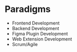 # Paradigms

- Frontend Development
- Backend Development
- Figma Plugin Development
- Web Extension Development
- Scrum/Agile
